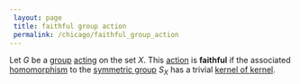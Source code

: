 ```yaml
---
 layout: page
 title: faithful group action
 permalink: /chicago/faithful_group_action
---
```

Let $G$ be a [group](https://mathgloss.github.io/MathGloss/chicago/group) [acting](https://mathgloss.github.io/MathGloss/chicago/group_action) on the set $X$. This [action](https://mathgloss.github.io/MathGloss/chicago/#############action) is **faithful** if the associated [homomorphism](https://mathgloss.github.io/MathGloss/chicago/group_homomorphism) to the [symmetric group](https://mathgloss.github.io/MathGloss/chicago/symmetric_group) $S_X$ has a trivial [kernel of kernel](https://mathgloss.github.io/MathGloss/chicago/kernel_of_###################kernel).

